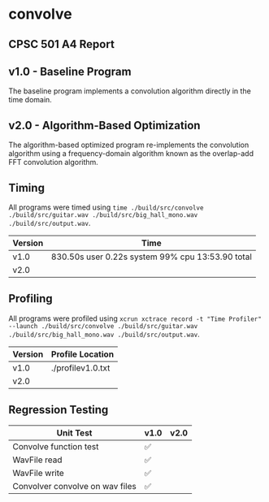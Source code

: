 # convolve

## CPSC 501 A4 Report

## v1.0 - Baseline Program

The baseline program implements a convolution algorithm directly in the time domain. 

## v2.0 - Algorithm-Based Optimization

The algorithm-based optimized program re-implements the convolution algorithm using a frequency-domain algorithm known as the overlap-add FFT convolution algorithm.

## Timing

All programs were timed using `time ./build/src/convolve ./build/src/guitar.wav ./build/src/big_hall_mono.wav ./build/src/output.wav`.

| Version | Time                                             |
| ------- | ------------------------------------------------ |
| v1.0    | 830.50s user 0.22s system 99% cpu 13:53.90 total |
| v2.0    |                                                  |

## Profiling

All programs were profiled using `xcrun xctrace record -t "Time Profiler" --launch ./build/src/convolve ./build/src/guitar.wav ./build/src/big_hall_mono.wav ./build/src/output.wav`.

| Version | Profile Location  |
| ------- | ----------------- |
| v1.0    | ./profilev1.0.txt |
| v2.0    |                   |

## Regression Testing

| Unit Test                       | v1.0 | v2.0 |
| ------------------------------- | ---- | ---- |
| Convolve function test          | ✅    |      |
| WavFile read                    | ✅    |      |
| WavFile write                   | ✅    |      |
| Convolver convolve on wav files | ✅    |      |